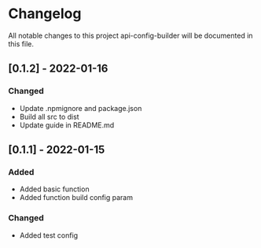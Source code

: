 # Changelog

All notable changes to this project api-config-builder will be documented in this file.

## [0.1.2] - 2022-01-16

### Changed

-   Update .npmignore and package.json
-   Build all src to dist
-   Update guide in README.md

## [0.1.1] - 2022-01-15

### Added

-   Added basic function
-   Added function build config param

### Changed

-   Added test config
